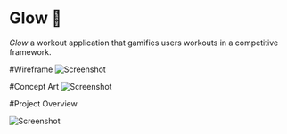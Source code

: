 # Glow 💫

*Glow* a workout application that gamifies users workouts in a competitive framework.

#Wireframe
![Screenshot](https://res.cloudinary.com/kos2kos/image/upload/v1544476763/wireframe2.png)

#Concept Art
![Screenshot](https://res.cloudinary.com/kos2kos/image/upload/v1544476763/conceptArt.png)

#Project Overview

![Screenshot](https://res.cloudinary.com/kos2kos/image/upload/v1544476762/GlowArt.png)
